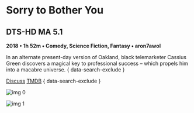 # Sorry to Bother You

## DTS-HD MA 5.1

**2018 • 1h 52m • Comedy, Science Fiction, Fantasy • aron7awol**

In an alternate present-day version of Oakland, black telemarketer Cassius Green discovers a magical key to professional success – which propels him into a macabre universe.
{ data-search-exclude }

[Discuss](https://www.avsforum.com/threads/bass-eq-for-filtered-movies.2995212/post-56994824)  [TMDB](424781)
{ data-search-exclude }

![img 0](https://i.imgur.com/O92ZAEO.jpg)

![img 1](https://i.imgur.com/QGBulb7.jpg)

